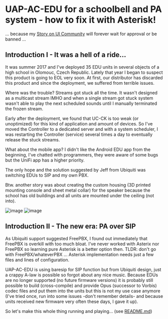 # UAP-AC-EDU for a schoolbell and PA system - how to fix it with Asterisk!

... because my [Story on UI Community](https://community.ui.com/stories/UAP-AC-EDU-for-a-schoolbell-and-PA-system-how-to-fix-it-with-Asterisk/865fe9c0-4caf-4885-aeac-74abfd56dbe3) will forever wait for approval or be banned ...

## Introduction I - It was a hell of a ride...
It was summer 2017 and I've deployed 35 EDU units in several objects of a high school in Olomouc, Czech Republic. Lately that year I began to suspect this product is going to EOL very soon. At first, our distributor has discarded this product and since the deployment, we suffered from terrible issues.

Where was the trouble? Streams got stuck all the time. It wasn't designed as a multicast stream IMHO and when a single stream got stuck system wasn't able to play the next scheduled sounds until I manually terminated the frozen stream.

Early after the deployment, we found that UC-CK is too weak (or unoptimized) for this kind of application and amount of devices. So I've moved the Controller to a dedicated server and with a system scheduler, I was restarting the Controller (service) several times a day to eventually release the stuck streams.

What about the mobile app? I didn't like the Android EDU app from the beginning, I've chatted with programmers, they were aware of some bugs but the UniFi app has a higher priority.

The only hope and the solution suggested by Jeff from Ubiquiti was switching EDUs to SIP and my own PBX.

Btw. another story was about creating the custom housing (3D printed mounting console and sheet metal collar) for the speaker because the school has old buildings and all units are mounted under the ceiling (not into).

![image](https://user-images.githubusercontent.com/2069874/151969667-faf6affb-cf61-4344-b3f0-4e54eb4a9d39.png)
![image](https://user-images.githubusercontent.com/2069874/151970878-a880441d-ca5e-4181-b610-a2a6723f4fa3.png)


## Introduction II - The new era: PA over SIP
As Ubiquiti support suggested FreePBX, I found out immediately that FreePBX is overkill with too much bloat. I've never worked with Asterix nor FreePBX so learning pure Asterisk is a better option then. TLDR: don't go with FreePBX/whateverPBX ... Asterisk implementation needs just a few files and lines of configuration.

UAP-AC-EDU is using baresip for SIP function but from Ubiquiti design, just a crappy A-law is possible so forgot about any nice music. Because EDUs are no longer supported (no future firmware versions) it is probably still possible to build (cross-compile) and provide Opus (successor to Vorbis) codec files and put them into the units but this is not my use case anymore (I've tried once, run into some issues -don't remember details- and because units received new firmware very often these days, I gave it up).

So let's make this whole thing running and playing... (see [README.md](README.md))

